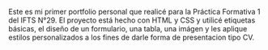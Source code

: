 Este es mi primer portfolio personal que realicé para la Práctica Formativa 1 del IFTS N°29. 
El proyecto está hecho con HTML y CSS y utilicé etiquetas básicas, el diseño de un formulario, una tabla, una imágen y les  aplique estilos personalizados a los fines de darle forma de presentacion tipo CV.

